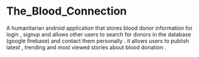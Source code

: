 # The_Blood_Connection
A humanitarian android application that stores blood donor information for login , signup and allows other users to search for donors in the database (google firebase) and contact them personally . it allows users to publish latest , trending and most viewed stories about blood donation .
